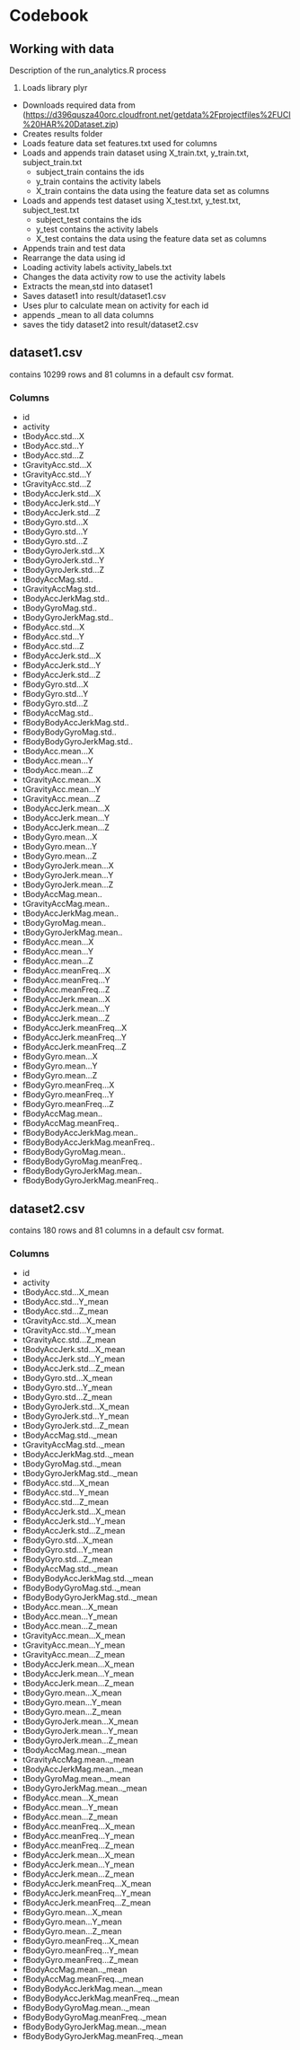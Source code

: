 # Codebook

## Working with data

Description of the run_analytics.R process

1. Loads library plyr
* Downloads required data from (https://d396qusza40orc.cloudfront.net/getdata%2Fprojectfiles%2FUCI%20HAR%20Dataset.zip)
* Creates results folder
* Loads feature data set features.txt used for columns
* Loads and appends train dataset using X_train.txt, y_train.txt, subject_train.txt
  * subject_train contains the ids
  * y_train contains the activity labels
  * X_train contains the data using the feature data set as columns
* Loads and appends test dataset using X_test.txt, y_test.txt, subject_test.txt
  * subject_test contains the ids
  * y_test contains the activity labels
  * X_test contains the data using the feature data set as columns
* Appends train and test data
* Rearrange the data using id
* Loading activity labels activity_labels.txt
* Changes the data activity row to use the activity labels
* Extracts the mean,std into dataset1
* Saves dataset1 into result/dataset1.csv
* Uses plur to calculate mean on activity for each id
* appends _mean to all data columns
* saves the tidy dataset2 into result/dataset2.csv

## dataset1.csv

contains 10299 rows and 81 columns in a default csv format.

### Columns

* id
* activity
* tBodyAcc.std...X
* tBodyAcc.std...Y
* tBodyAcc.std...Z
* tGravityAcc.std...X
* tGravityAcc.std...Y
* tGravityAcc.std...Z
* tBodyAccJerk.std...X
* tBodyAccJerk.std...Y
* tBodyAccJerk.std...Z
* tBodyGyro.std...X
* tBodyGyro.std...Y
* tBodyGyro.std...Z
* tBodyGyroJerk.std...X
* tBodyGyroJerk.std...Y
* tBodyGyroJerk.std...Z
* tBodyAccMag.std..
* tGravityAccMag.std..
* tBodyAccJerkMag.std..
* tBodyGyroMag.std..
* tBodyGyroJerkMag.std..
* fBodyAcc.std...X
* fBodyAcc.std...Y
* fBodyAcc.std...Z
* fBodyAccJerk.std...X
* fBodyAccJerk.std...Y
* fBodyAccJerk.std...Z
* fBodyGyro.std...X
* fBodyGyro.std...Y
* fBodyGyro.std...Z
* fBodyAccMag.std..
* fBodyBodyAccJerkMag.std..
* fBodyBodyGyroMag.std..
* fBodyBodyGyroJerkMag.std..
* tBodyAcc.mean...X
* tBodyAcc.mean...Y
* tBodyAcc.mean...Z
* tGravityAcc.mean...X
* tGravityAcc.mean...Y
* tGravityAcc.mean...Z
* tBodyAccJerk.mean...X
* tBodyAccJerk.mean...Y
* tBodyAccJerk.mean...Z
* tBodyGyro.mean...X
* tBodyGyro.mean...Y
* tBodyGyro.mean...Z
* tBodyGyroJerk.mean...X
* tBodyGyroJerk.mean...Y
* tBodyGyroJerk.mean...Z
* tBodyAccMag.mean..
* tGravityAccMag.mean..
* tBodyAccJerkMag.mean..
* tBodyGyroMag.mean..
* tBodyGyroJerkMag.mean..
* fBodyAcc.mean...X
* fBodyAcc.mean...Y
* fBodyAcc.mean...Z
* fBodyAcc.meanFreq...X
* fBodyAcc.meanFreq...Y
* fBodyAcc.meanFreq...Z
* fBodyAccJerk.mean...X
* fBodyAccJerk.mean...Y
* fBodyAccJerk.mean...Z
* fBodyAccJerk.meanFreq...X
* fBodyAccJerk.meanFreq...Y
* fBodyAccJerk.meanFreq...Z
* fBodyGyro.mean...X
* fBodyGyro.mean...Y
* fBodyGyro.mean...Z
* fBodyGyro.meanFreq...X
* fBodyGyro.meanFreq...Y
* fBodyGyro.meanFreq...Z
* fBodyAccMag.mean..
* fBodyAccMag.meanFreq..
* fBodyBodyAccJerkMag.mean..
* fBodyBodyAccJerkMag.meanFreq..
* fBodyBodyGyroMag.mean..
* fBodyBodyGyroMag.meanFreq..
* fBodyBodyGyroJerkMag.mean..
* fBodyBodyGyroJerkMag.meanFreq..

## dataset2.csv

contains 180 rows and 81 columns in a default csv format.

### Columns

* id
* activity
* tBodyAcc.std...X_mean
* tBodyAcc.std...Y_mean
* tBodyAcc.std...Z_mean
* tGravityAcc.std...X_mean
* tGravityAcc.std...Y_mean
* tGravityAcc.std...Z_mean
* tBodyAccJerk.std...X_mean
* tBodyAccJerk.std...Y_mean
* tBodyAccJerk.std...Z_mean
* tBodyGyro.std...X_mean
* tBodyGyro.std...Y_mean
* tBodyGyro.std...Z_mean
* tBodyGyroJerk.std...X_mean
* tBodyGyroJerk.std...Y_mean
* tBodyGyroJerk.std...Z_mean
* tBodyAccMag.std.._mean
* tGravityAccMag.std.._mean
* tBodyAccJerkMag.std.._mean
* tBodyGyroMag.std.._mean
* tBodyGyroJerkMag.std.._mean
* fBodyAcc.std...X_mean
* fBodyAcc.std...Y_mean
* fBodyAcc.std...Z_mean
* fBodyAccJerk.std...X_mean
* fBodyAccJerk.std...Y_mean
* fBodyAccJerk.std...Z_mean
* fBodyGyro.std...X_mean
* fBodyGyro.std...Y_mean
* fBodyGyro.std...Z_mean
* fBodyAccMag.std.._mean
* fBodyBodyAccJerkMag.std.._mean
* fBodyBodyGyroMag.std.._mean
* fBodyBodyGyroJerkMag.std.._mean
* tBodyAcc.mean...X_mean
* tBodyAcc.mean...Y_mean
* tBodyAcc.mean...Z_mean
* tGravityAcc.mean...X_mean
* tGravityAcc.mean...Y_mean
* tGravityAcc.mean...Z_mean
* tBodyAccJerk.mean...X_mean
* tBodyAccJerk.mean...Y_mean
* tBodyAccJerk.mean...Z_mean
* tBodyGyro.mean...X_mean
* tBodyGyro.mean...Y_mean
* tBodyGyro.mean...Z_mean
* tBodyGyroJerk.mean...X_mean
* tBodyGyroJerk.mean...Y_mean
* tBodyGyroJerk.mean...Z_mean
* tBodyAccMag.mean.._mean
* tGravityAccMag.mean.._mean
* tBodyAccJerkMag.mean.._mean
* tBodyGyroMag.mean.._mean
* tBodyGyroJerkMag.mean.._mean
* fBodyAcc.mean...X_mean
* fBodyAcc.mean...Y_mean
* fBodyAcc.mean...Z_mean
* fBodyAcc.meanFreq...X_mean
* fBodyAcc.meanFreq...Y_mean
* fBodyAcc.meanFreq...Z_mean
* fBodyAccJerk.mean...X_mean
* fBodyAccJerk.mean...Y_mean
* fBodyAccJerk.mean...Z_mean
* fBodyAccJerk.meanFreq...X_mean
* fBodyAccJerk.meanFreq...Y_mean
* fBodyAccJerk.meanFreq...Z_mean
* fBodyGyro.mean...X_mean
* fBodyGyro.mean...Y_mean
* fBodyGyro.mean...Z_mean
* fBodyGyro.meanFreq...X_mean
* fBodyGyro.meanFreq...Y_mean
* fBodyGyro.meanFreq...Z_mean
* fBodyAccMag.mean.._mean
* fBodyAccMag.meanFreq.._mean
* fBodyBodyAccJerkMag.mean.._mean
* fBodyBodyAccJerkMag.meanFreq.._mean
* fBodyBodyGyroMag.mean.._mean
* fBodyBodyGyroMag.meanFreq.._mean
* fBodyBodyGyroJerkMag.mean.._mean
* fBodyBodyGyroJerkMag.meanFreq.._mean
